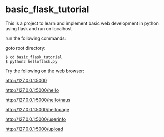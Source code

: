 # basic_flask_tutorial
This is a project to learn and implement basic web development in python using flask and run on localhost

run the following commands:

goto root directory:

```
$ cd basic_flask_tutorial
$ python3 helloflask.py
```

Try the following on the web browser:

http://127.0.0.1:5000 

http://127.0.0.1:5000/hello

http://127.0.0.1:5000/hello/naus

http://127.0.0.1:5000/hellopage

http://127.0.0.1:5000/userinfo

 http://127.0.0.1:5000/upload